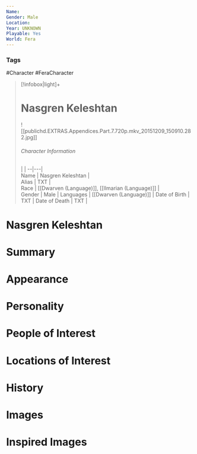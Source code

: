 ```yaml
---
Name: 
Gender: Male
Location: 
Year: UNKNOWN
Playable: Yes
World: Fera
---
```


### Tags
#Character #FeraCharacter 

> [!infobox|light]+  
> # Nasgren Keleshtan  
> ![[publichd.EXTRAS.Appendices.Part.7.720p.mkv_20151209_150910.282.jpg]]
> ###### Character Information
>  |   |
> --|---|  
> Name | Nasgren Keleshtan |  
> Alias | TXT |  
> Race | [[Dwarven (Language)]], [[Ilmarian (Language)]] |  
> Gender | Male |
> Languages | [[Dwarven (Language)]] |
> Date of Birth | TXT |
> Date of Death | TXT |

# Nasgren Keleshtan

# Summary

# Appearance

# Personality

# People of Interest

# Locations of Interest

# History

# Images

# Inspired Images
